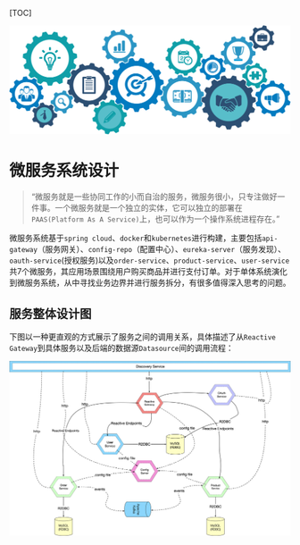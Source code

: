 [TOC]

![Spring-Logos-CLOUD-HOR-1200x350](https://raw.githubusercontent.com/SamMACode/springcloud/master/document/images/microservice-logo.png)

#  微服务系统设计

> “微服务就是一些协同工作的小而自治的服务，微服务很小，只专注做好一件事。一个微服务就是一个独立的实体，它可以独立的部署在`PAAS(Platform As A Service)`上，也可以作为一个操作系统进程存在。”

微服务系统基于`spring cloud`、`docker`和`kubernetes`进行构建，主要包括`api-gateway`（服务网关）、`config-repo`（配置中心）、`eureka-server`（服务发现）、`oauth-service`(授权服务)以及`order-service`、`product-service`、`user-service`共7个微服务，其应用场景围绕用户购买商品并进行支付订单。对于单体系统演化到微服务系统，从中寻找业务边界并进行服务拆分，有很多值得深入思考的问题。

## 服务整体设计图

下图以一种更直观的方式展示了服务之间的调用关系，具体描述了从`Reactive Gateway`到具体服务以及后端的数据源`Datasource`间的调用流程：

![image-20200809152824756](document/images/cloud-native-architecture.png)



